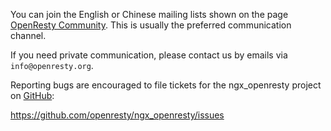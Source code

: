 <!---
    @title         Contact Us
    @creator       Yichun Zhang
    @created       2011-06-21 04:14 GMT
    @modifier      YichunZhang
    @modified      2015-12-29 22:35 GMT
    @changecount   23
--->

You can join the English or Chinese mailing lists shown on the page [OpenResty Community](community/). This is usually the preferred communication channel.

If you need private communication, please contact us by emails via `info@openresty.org`.

Reporting bugs are encouraged to file tickets for the ngx_openresty project on [GitHub](github/):

https://github.com/openresty/ngx_openresty/issues
